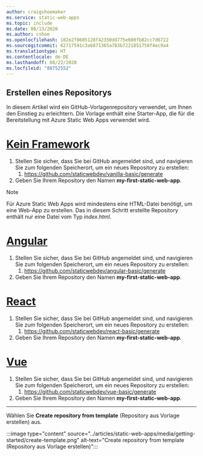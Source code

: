 ```yaml
---
author: craigshoemaker
ms.service: static-web-apps
ms.topic: include
ms.date: 08/13/2020
ms.author: cshoe
ms.openlocfilehash: 102e2f8685128f42350dd775e600fb82cc7d6722
ms.sourcegitcommit: 62717591c3ab871365a783b7221851758f4ec9a4
ms.translationtype: HT
ms.contentlocale: de-DE
ms.lasthandoff: 08/22/2020
ms.locfileid: "88752552"
---
```

## <a name="create-a-repository"></a>Erstellen eines Repositorys

In diesem Artikel wird ein GitHub-Vorlagenrepository verwendet, um Ihnen den Einstieg zu erleichtern. Die Vorlage enthält eine Starter-App, die für die Bereitstellung mit Azure Static Web Apps verwendet wird.

# <a name="no-framework"></a>[Kein Framework](#tab/vanilla-javascript)

1. Stellen Sie sicher, dass Sie bei GitHub angemeldet sind, und navigieren Sie zum folgenden Speicherort, um ein neues Repository zu erstellen:
    1. https://github.com/staticwebdev/vanilla-basic/generate
1. Geben Sie Ihrem Repository den Namen **my-first-static-web-app**.

> [!NOTE]
> Für Azure Static Web Apps wird mindestens eine HTML-Datei benötigt, um eine Web-App zu erstellen. Das in diesem Schritt erstellte Repository enthält nur eine Datei vom Typ _index.html_.

# <a name="angular"></a>[Angular](#tab/angular)

1. Stellen Sie sicher, dass Sie bei GitHub angemeldet sind, und navigieren Sie zum folgenden Speicherort, um ein neues Repository zu erstellen:
    1. https://github.com/staticwebdev/angular-basic/generate
1. Geben Sie Ihrem Repository den Namen **my-first-static-web-app**.

# <a name="react"></a>[React](#tab/react)

1. Stellen Sie sicher, dass Sie bei GitHub angemeldet sind, und navigieren Sie zum folgenden Speicherort, um ein neues Repository zu erstellen:
    1. https://github.com/staticwebdev/react-basic/generate
1. Geben Sie Ihrem Repository den Namen **my-first-static-web-app**.

# <a name="vue"></a>[Vue](#tab/vue)

1. Stellen Sie sicher, dass Sie bei GitHub angemeldet sind, und navigieren Sie zum folgenden Speicherort, um ein neues Repository zu erstellen:
    1. https://github.com/staticwebdev/vue-basic/generate
1. Geben Sie Ihrem Repository den Namen **my-first-static-web-app**.

---

Wählen Sie **Create repository from template** (Repository aus Vorlage erstellen) aus.

:::image type="content" source="../articles/static-web-apps/media/getting-started/create-template.png" alt-text="Create repository from template (Repository aus Vorlage erstellen)":::
